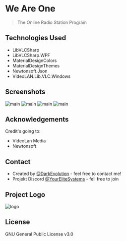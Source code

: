 # We Are One
> The Online Radio Station Program



## Technologies Used
- LibVLCSharp
- LibVLCSharp.WPF
- MaterialDesignColors
- MaterialDesignThemes
- Newtonsoft.Json
- VideoLAN.Lib.VLC.Windows


## Screenshots
![main](https://cdn.discordapp.com/attachments/845390695870103552/845391142178390027/main.png)
![main](https://cdn.discordapp.com/attachments/845390695870103552/845391137228587078/about.png)
![main](https://cdn.discordapp.com/attachments/845390695870103552/845391144661286932/settings.png)
![main](https://cdn.discordapp.com/attachments/845390695870103552/845391139904946236/addstream.png)


## Acknowledgements
Credit's going to:
- VideoLan Media
- Newtonsoft



## Contact
- Created by [@DarkEvolution](https://yourelitesystems.de/) - feel free to contact me!
- Projekt Discord [@YourEliteSystems](https://discord.gg/QYmzP3eFZJ) - fell free to join


## Project Logo
![logo](https://cdn.discordapp.com/attachments/710850254345338950/845390407545520178/logo_high_resolution_white.png)

## License
GNU General Public License v3.0
